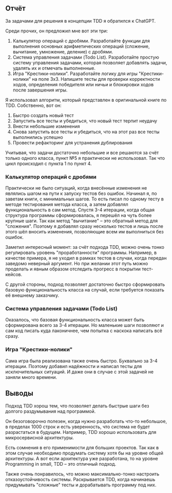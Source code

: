 ## Отчёт
За задачами для решения в концепции TDD я обратился к ChatGPT.

Среди прочих, он предложил мне вот эти три:
1. Калькулятор операций с дробями. Разработайте функции для выполнения основных арифметических операций (сложение, вычитание, умножение, деление) с дробями.
2. Система управления задачами (Todo List). Разработайте простую систему управления задачами, которая позволяет добавлять задачи, удалять их и отмечать выполненные.
3. Игра "Крестики-нолики". Разработайте логику для игры "Крестики-нолики" на поле 3x3. Напишите тесты для проверки корректности ходов, определения победителя или ничьи и блокировки ходов после завершения игры.

Я использовал алгоритм, который представлен в оригинальной книге по TDD. Собственно, вот он:
1. Быстро создать новый тест 
2. Запустить все тесты и убедиться, что новый тест терпит неудачу
3. Внести небольшие изменения
4. Снова запустить все тесты и убедиться, что на этот раз все тесты выполнились успешно
5. Провести рефакторинг для устранения дублирования

Учитывая, что задачи достаточно небольшие и все решаются за счёт только одного класса,
пункт №5 я практически не использовал. Так что цикл происходил с пункта 1 по пункт 4.

### Калькулятор операций с дробями
Практически не было ситуаций, когда внесённые изменения не являлись шагом на пути к запуску тестов без ошибок.
Начинал я, по заветам книги, с минимальных шагов. То есть писал по одному тесту в методе тестирования метода класса,
а затем добавлял функциональность в сам метод. Спустя 3-4 итерации, когда общая структура программы сформировалась,
я перешёл на чуть более крупные шаги. Так как метод "вычитание" – это обратный метод для "сложения". 
Поэтому я добавлял сразу несколько тестов и лишь после этого шёл вносить изменения, позволяющие всем им выполниться без ошибок.

Заметил интересный момент: за счёт подхода TDD, можно очень тонко регулировать уровень "проработанности" программы.
Например, в качестве примера, я не уходил в рамках тестов в случаи, когда передан заведомо неверный аргумент.
Но при желании этот путь можно проделать и явным образом отследить прогресс в покрытии тест-кейсов.

С другой стороны, подход позволяет достаточно быстро сформировать базовую функциональность класса на случай, 
если требуется показать её внешнему заказчику.

### Система управления задачами (Todo List)
Оказалось, что базовая функциональность класса может быть сформирована всего за 3-4 итерации. Но маленькие шаги позволяют
и сам код писать куда лаконичнее, чем попытка с наскока написать всё сразу.


### Игра "Крестики-нолики"
Сама игра была реализована также очень быстро. Буквально за 3-4 итерации. Поэтому добавил надёжности и написал тесты
для исключительных ситуаций. И даже они в случае с этой задачей не заняли много времени.


## Выводы
Подход TDD хорош тем, что позволяет делать быстрые шаги без долгого раздумывания над программой. 

Он безоговорочно полезен, когда нужно разработать что-то небольшое, в пределах 1000 строк и есть уверенность, что
система не будет разрастаться в будущем. Например, TDD хорошо использовать для микросервисной архитектуры.

Есть сомнения в его применимости для больших проектов. Так как в этом случае необходимо продумать систему хотя бы 
на уровне общей архитектуры. А вот если архитектура уже разработана, то на уровне Programming in small, TDD – это отличный подход.

Также очень понравилось, что можно максимально-тонко настроить отказоустойчивость системы.
Раскрывается TDD, когда начинаешь придумывать "сложные" тесты и дорабатывать программу под них.